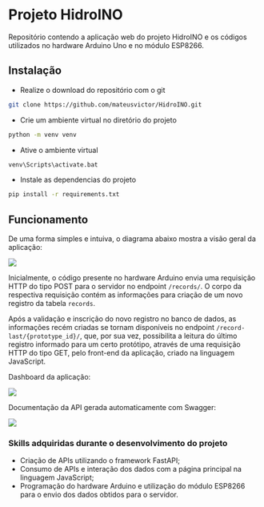 # Projeto HidroINO

Repositório contendo a aplicação web do projeto HidroINO e os códigos utilizados no hardware Arduino Uno e no módulo ESP8266. 

## Instalação
- Realize o download do repositório com o git

```bash
git clone https://github.com/mateusvictor/HidroINO.git
```

- Crie um ambiente virtual no diretório do projeto

```bash
python -m venv venv
```

- Ative o ambiente virtual

```bash
venv\Scripts\activate.bat
```

- Instale as dependencias do projeto

```bash
pip install -r requirements.txt
```

## Funcionamento

De uma forma simples e intuiva, o diagrama abaixo mostra a visão geral da aplicação:

<img src="https://github.com/mateusvictor/TCC-Backend/blob/main/screenshots/geral.jpg">

Inicialmente, o código presente no hardware Arduino envia uma requisição HTTP do tipo POST para o servidor no endpoint ```/records/```. O corpo da respectiva requisição contém as informações para criação de um novo registro da tabela ```records```.

Após a validação e inscrição do novo registro no banco de dados, as informações recém criadas se tornam disponíveis no endpoint ```/record-last/{prototype_id}/```, que, por sua vez, possibilita a leitura do último registro informado para um certo protótipo, através de uma requisição HTTP do tipo GET, pelo front-end da aplicação, criado na linguagem JavaScript.

Dashboard da aplicação:

<img src="https://github.com/mateusvictor/TCC-Backend/blob/main/screenshots/dashboard.jpg">

Documentação da API gerada automaticamente com Swagger:

<img src="https://github.com/mateusvictor/TCC-Backend/blob/main/screenshots/swagger-ui.jpg">

### Skills adquiridas durante o desenvolvimento do projeto
* Criação de APIs utilizando o framework FastAPI;
* Consumo de APIs e interação dos dados com a página principal na linguagem JavaScript;
* Programação do hardware Arduino e utilização do módulo ESP8266 para o envio dos dados obtidos para o servidor.
